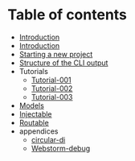 # Table of contents

* [Introduction](README.md)
* [Introduction](introduction.md)
* [Starting a new project](getting-started.md)
* [Structure of the CLI output](directory-structure.md)
* Tutorials
  * [Tutorial-001](tutorials/tutorial-001.md)
  * [Tutorial-002](tutorials/tutorial-002.md)
  * [Tutorial-003](tutorials/tutorial-003.md)
* [Models](model-1.md)
* [Injectable](injectable-1.md)
* [Routable](routable-1.md)
* appendices
  * [circular-di](appendices/circular-di.md)
  * [Webstorm-debug](appendices/webstorm-debug.md)

